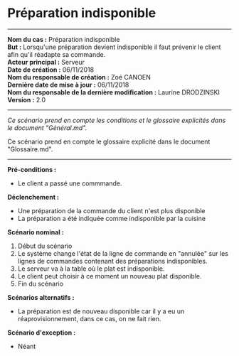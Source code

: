 # Préparation indisponible

---

**Nom du cas :** Préparation indisponible  
**But :**  Lorsqu'une préparation devient indisponible il faut prévenir le client afin qu'il réadapte sa commande.  
**Acteur principal :** Serveur  
**Date de création :** 06/11/2018  
**Nom du responsable de création :** Zoé CANOEN  
**Dernière date de mise à jour :** 06/11/2018  
**Nom du responsable de la dernière modification :** Laurine DRODZINSKI  
**Version :** 2.0

---

*Ce scénario prend en compte les conditions et le glossaire explicités dans le document "Général.md".*

Ce scénario prend en compte le glossaire explicité dans le document "Glossaire.md".

------

**Pré-conditions :**  

- Le client a passé une commmande.

**Déclenchement :**

- Une préparation de la commande du client n'est plus disponible
- La préparation a été indiquée comme indisponible par la cuisine

**Scénario nominal :**  

1. Début du scénario
2. Le système change l'état de la ligne de commande en "annulée" sur les lignes de commandes contenant des préparations indisponibles.
3. Le serveur va à la table où le plat est indisponible.
4. Le client peut choisir à ce moment un nouveau plat disponible.
5. Fin du scénario

**Scénarios alternatifs :**  

- La préparation est de nouveau disponible car il y a eu un réaprovisionnement, dans ce cas, on ne fait rien.

**Scénario d'exception :**  

- Néant

